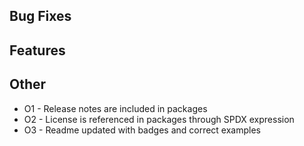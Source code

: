 ## Bug Fixes

## Features

## Other
+ O1 - Release notes are included in packages
+ O2 - License is referenced in packages through SPDX expression
+ O3 - Readme updated with badges and correct examples
